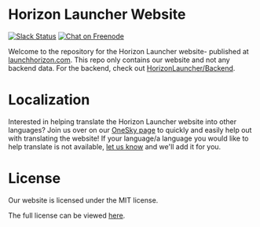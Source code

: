 # Horizon Launcher Website

[![Slack Status](http://slack.launchhorizon.com/badge.svg)](http://slack.launchhorizon.com)
[![Chat on Freenode](https://img.shields.io/badge/chat-on%20freenode-blue.svg?style=flat)](https://kiwiirc.com/client/chat.freenode.net/#horizonlauncher)

Welcome to the repository for the Horizon Launcher website- published at [launchhorizon.com](https://launchhorizon.com). This repo only contains our website and not any backend data. For the backend, check out [HorizonLauncher/Backend](https://github.com/HorizonLauncher/Backend).

# Localization

Interested in helping translate the Horizon Launcher website into other languages? Join us over on our [OneSky page](https://horizon.oneskyapp.com/collaboration/project?id=162110) to quickly and easily help out with translating the website! If your language/a language you would like to help translate is not available, [let us know](https://github.com/HorizonLauncher/Website/issues/new) and we'll add it for you.

# License

Our website is licensed under the MIT license.

The full license can be viewed [here](LICENSE).
